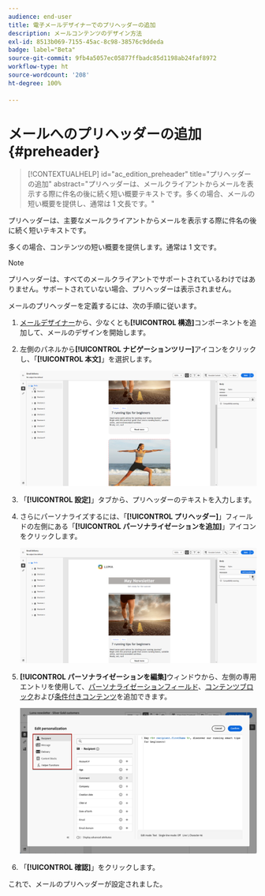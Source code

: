 ```yaml
---
audience: end-user
title: 電子メールデザイナーでのプリヘッダーの追加
description: メールコンテンツのデザイン方法
exl-id: 8513b069-7155-45ac-8c98-38576c9ddeda
badge: label="Beta"
source-git-commit: 9fb4a5057ec05877ffbadc85d1198ab24faf8972
workflow-type: ht
source-wordcount: '208'
ht-degree: 100%

---
```


# メールへのプリヘッダーの追加 {#preheader}

>[!CONTEXTUALHELP]
>id="ac_edition_preheader"
>title="プリヘッダーの追加"
>abstract="プリヘッダーは、メールクライアントからメールを表示する際に件名の後に続く短い概要テキストです。多くの場合、メールの短い概要を提供し、通常は 1 文長です。"

プリヘッダーは、主要なメールクライアントからメールを表示する際に件名の後に続く短いテキストです。

多くの場合、コンテンツの短い概要を提供します。通常は 1 文です。

>[!NOTE]
>
>プリヘッダーは、すべてのメールクライアントでサポートされているわけではありません。サポートされていない場合、プリヘッダーは表示されません。

メールのプリヘッダーを定義するには、次の手順に従います。

1. [メールデザイナー](create-email-content.md)から、少なくとも&#x200B;**[!UICONTROL 構造]**&#x200B;コンポーネントを追加して、メールのデザインを開始します。

1. 左側のパネルから&#x200B;**[!UICONTROL ナビゲーションツリー]**&#x200B;アイコンをクリックし、「**[!UICONTROL 本文]**」を選択します。

   ![](assets/preheader_body.png)

1. 「**[!UICONTROL 設定]**」タブから、プリヘッダーのテキストを入力します。

1. さらにパーソナライズするには、「**[!UICONTROL プリヘッダー]**」フィールドの左側にある「**[!UICONTROL パーソナライゼーションを追加]**」アイコンをクリックします。

   ![](assets/preheader_body_settings.png)

1. **[!UICONTROL パーソナライゼーションを編集]**&#x200B;ウィンドウから、左側の専用エントリを使用して、[パーソナライゼーションフィールド](../personalization/personalize.md)、[コンテンツブロック](../personalization/content-blocks.md)および[条件付きコンテンツ](../personalization/conditions.md)を追加できます。

   ![](assets/preheader_body_personalization.png)

1. 「**[!UICONTROL 確認]**」をクリックします。

これで、メールのプリヘッダーが設定されました。

